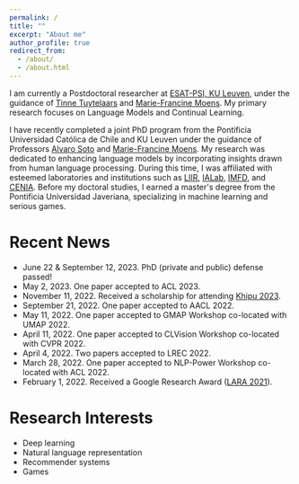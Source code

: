 ```yaml
---
permalink: /
title: ""
excerpt: "About me"
author_profile: true
redirect_from: 
  - /about/
  - /about.html
---
```


I am currently a Postdoctoral researcher at [ESAT-PSI, KU Leuven](https://www.esat.kuleuven.be/psi), under the guidance of [Tinne Tuytelaars](https://www.esat.kuleuven.be/psi/TT) and [Marie-Francine Moens](https://people.cs.kuleuven.be/~sien.moens/). My primary research focuses on Language Models and Continual Learning.

I have recently completed a joint PhD program from the Pontificia Universidad Católica de Chile and KU Leuven under the guidance of Professors [Alvaro Soto](https://asoto.ing.puc.cl/) and [Marie-Francine Moens](https://people.cs.kuleuven.be/~sien.moens/). My research was dedicated to enhancing language models by incorporating insights drawn from human language processing. During this time, I was affiliated with esteemed laboratories and institutions such as [LIIR](https://liir.cs.kuleuven.be/), [IALab](https://ialab.ing.puc.cl/), [IMFD](https://imfd.cl/en/), and [CENIA](https://www.cenia.cl/en/home/). Before my doctoral studies, I earned a master's degree from the Pontificia Universidad Javeriana, specializing in machine learning and serious games.







Recent News
======
* June 22 & September 12, 2023. PhD (private and public) defense passed!
* May 2, 2023. One paper accepted to ACL 2023.
* November 11, 2022. Received a scholarship for attending [Khipu 2023](https://khipu.ai/).
* September 21, 2022. One paper accepted to AACL 2022.
* May 11, 2022. One paper accepted to GMAP Workshop co-located with UMAP 2022.
* April 11, 2022. One paper accepted to CLVision Workshop co-located with CVPR 2022.
* April 4, 2022. Two papers accepted to LREC 2022.
* March 28, 2022. One paper accepted to NLP-Power Workshop co-located with ACL 2022.
* February 1, 2022. Received a Google Research Award ([LARA 2021](https://research.google/outreach/past-programs/latin-america-research-awards/)).
<!---
* August 25, 2021. One paper accepted to EMNLP 2021.
* May 19, 2021. Admitted to [Mexican NLP Summer School 2021](https://ampln.github.io/escuelaverano2021/).
* April 13, 2021. One paper accepted to BioNLP Workshop co-located with NAACL 2021.
* October 15, 2020. ELAP scholarship for intern at Western University.
* July 22, 2020. One paper accepted to RecSys 2020.
* June 30, 2020. Two papers accepted to WiNLP 2020 Workshop co-located with ACL 2020.
* February 11, 2020. One paper accepted to LREC 2020.
* August 12, 2019. Received a scholarship for attending [Khipu 2019](https://khipu.ai/).
* June 25, 2019. One paper accepted to RecSys 2019.
-->

Research Interests
======
* Deep learning
* Natural language representation
* Recommender systems
* Games
